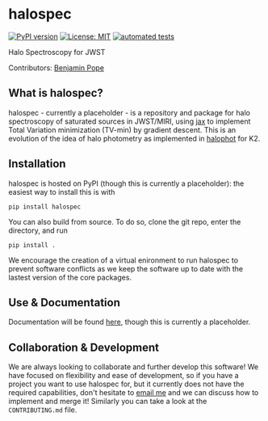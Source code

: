 # halospec
[![PyPI version](https://badge.fury.io/py/halospec.svg)](https://badge.fury.io/py/halospec)
[![License: MIT](https://img.shields.io/badge/License-MIT-yellow.svg)](https://opensource.org/licenses/MIT)
[![automated tests](https://github.com/benjaminpope/halospec/actions/workflows/tests.yml/badge.svg)](https://github.com/benjaminpope/halospec/actions/workflows/tests.yml)

Halo Spectroscopy for JWST

Contributors: [Benjamin Pope](https://github.com/benjaminpope)

## What is halospec?

halospec - currently a placeholder - is a repository and package for halo spectroscopy of saturated sources in JWST/MIRI, using [jax](https://github.com/google/jax) to implement Total Variation minimization (TV-min) by gradient descent. This is an evolution of the idea of halo photometry as implemented in [halophot](https://github.com/hvidy/halophot) for K2.

## Installation

halospec is hosted on PyPI (though this is currently a placeholder): the easiest way to install this is with 

```
pip install halospec
```

You can also build from source. To do so, clone the git repo, enter the directory, and run

```
pip install .
```

We encourage the creation of a virtual enironment to run halospec to prevent software conflicts as we keep the software up to date with the lastest version of the core packages.


## Use & Documentation

Documentation will be found [here](https://benjaminpope.github.io/halospec/), though this is currently a placeholder. 

## Collaboration & Development

We are always looking to collaborate and further develop this software! We have focused on flexibility and ease of development, so if you have a project you want to use halospec for, but it currently does not have the required capabilities, don't hesitate to [email me](b.pope@uq.edu.au) and we can discuss how to implement and merge it! Similarly you can take a look at the `CONTRIBUTING.md` file.
